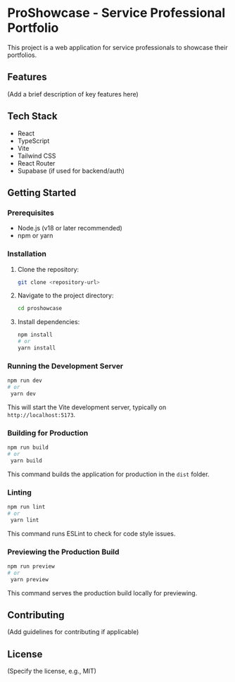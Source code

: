 # ProShowcase - Service Professional Portfolio

This project is a web application for service professionals to showcase their portfolios.

## Features

(Add a brief description of key features here)

## Tech Stack

- React
- TypeScript
- Vite
- Tailwind CSS
- React Router
- Supabase (if used for backend/auth)

## Getting Started

### Prerequisites

- Node.js (v18 or later recommended)
- npm or yarn

### Installation

1. Clone the repository:
   ```bash
   git clone <repository-url>
   ```
2. Navigate to the project directory:
   ```bash
   cd proshowcase
   ```
3. Install dependencies:
   ```bash
   npm install
   # or
   yarn install
   ```

### Running the Development Server

```bash
npm run dev
# or
 yarn dev
```

This will start the Vite development server, typically on `http://localhost:5173`.

### Building for Production

```bash
npm run build
# or
 yarn build
```

This command builds the application for production in the `dist` folder.

### Linting

```bash
npm run lint
# or
 yarn lint
```

This command runs ESLint to check for code style issues.

### Previewing the Production Build

```bash
npm run preview
# or
 yarn preview
```

This command serves the production build locally for previewing.

## Contributing

(Add guidelines for contributing if applicable)

## License

(Specify the license, e.g., MIT) 